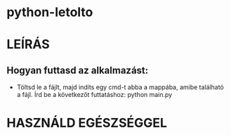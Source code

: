 # python-letolto

<h1>LEÍRÁS</h1>

<h2>Hogyan futtasd az alkalmazást:</h2>
<ul>
<li>
  Töltsd le a fájlt, majd indíts egy cmd-t abba a mappába, amibe található a fájl. Írd be a következőt futtatáshoz: python main.py
</li>
</ul>
<h1>HASZNÁLD EGÉSZSÉGGEL</h1>
